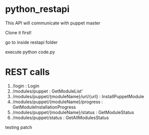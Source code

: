 python_restapi
==============

This API will communicate with puppet master 

Clone it first!

go to inside restapi folder

execute python code.py


REST calls
============================

1. /login : Login
2. /modules/puppet : GetModuleList'
3. /modules/puppet/{moduleName}/url/{url} : InstallPuppetModule
4. /modules/puppet/{moduleName}/progress : GetModuleInstallationProgress
5. /modules/puppet/{moduleName}/status : GetModuleStatus
6. /modules/puppet/status : GetAllModulesStatus

testing patch